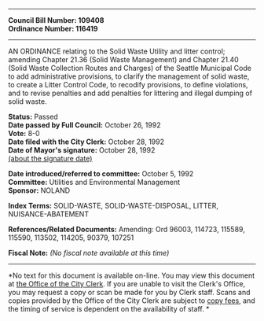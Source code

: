 * * * * *  
  
**Council Bill Number: [](#h0)[](#h2)109408**   
**Ordinance Number: 116419**  
  
* * * * *  
  
AN ORDINANCE relating to the Solid Waste Utility and litter control; amending Chapter 21.36 (Solid Waste Management) and Chapter 21.40 (Solid Waste Collection Routes and Charges) of the Seattle Municipal Code to add administrative provisions, to clarify the management of solid waste, to create a Litter Control Code, to recodify provisions, to define violations, and to revise penalties and add penalties for littering and illegal dumping of solid waste.  
  
**Status:** Passed   
**Date passed by Full Council:** October 26, 1992   
**Vote:** 8-0   
**Date filed with the City Clerk:** October 28, 1992   
**Date of Mayor's signature:** October 28, 1992   
[(about the signature date)](/~public/approvaldate.htm)   
  
  
**Date introduced/referred to committee:** October 5, 1992   
**Committee:** Utilities and Environmental Management   
**Sponsor:** NOLAND   
  
**Index Terms:** SOLID-WASTE, SOLID-WASTE-DISPOSAL, LITTER, NUISANCE-ABATEMENT  
  
**References/Related Documents:** Amending: Ord 96003, 114723, 115589, 115590, 113502, 114205, 90379, 107251  
  
**Fiscal Note:** *(No fiscal note available at this time)*  
  
* * * * *  
  
*No text for this document is available on-line. You may view this document at [the Office of the City Clerk](http://www.seattle.gov/leg/clerk/contactUs.htm). If you are unable to visit the Clerk's Office, you may request a copy or scan be made for you by Clerk staff. Scans and copies provided by the Office of the City Clerk are subject to [copy fees](http://clerk.seattle.gov/~public/clerkfees.htm), and the timing of service is dependent on the availability of staff. *  
  
  
